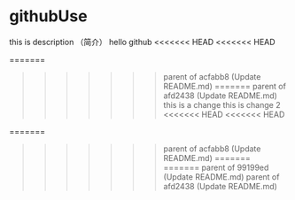 # githubUse
this is description （简介）
hello github
<<<<<<< HEAD
<<<<<<< HEAD

=======
>>>>>>> parent of acfabb8 (Update README.md)
=======
>>>>>>> parent of afd2438 (Update README.md)
this is a change
this is change 2
<<<<<<< HEAD
<<<<<<< HEAD

=======
>>>>>>> parent of acfabb8 (Update README.md)
=======
=======
>>>>>>> parent of 99199ed (Update README.md)
>>>>>>> parent of afd2438 (Update README.md)
